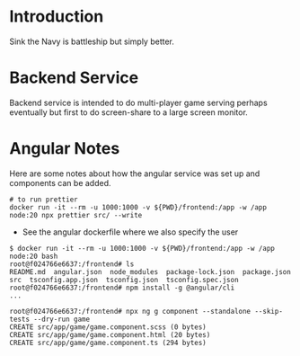 # Introduction

Sink the Navy is battleship but simply better.

# Backend Service

Backend service is intended to do multi-player game serving perhaps eventually
but first to do screen-share to a large screen monitor.

# Angular Notes

Here are some notes about how the angular service was set up and components can
be added.

```shell
# to run prettier
docker run -it --rm -u 1000:1000 -v ${PWD}/frontend:/app -w /app node:20 npx prettier src/ --write
```

* See the angular dockerfile where we also specify the user

```shell
$ docker run -it --rm -u 1000:1000 -v ${PWD}/frontend:/app -w /app node:20 bash
root@f024766e6637:/frontend# ls
README.md  angular.json  node_modules  package-lock.json  package.json  src  tsconfig.app.json  tsconfig.json  tsconfig.spec.json
root@f024766e6637:/frontend# npm install -g @angular/cli
...

root@f024766e6637:/frontend# npx ng g component --standalone --skip-tests --dry-run game
CREATE src/app/game/game.component.scss (0 bytes)
CREATE src/app/game/game.component.html (20 bytes)
CREATE src/app/game/game.component.ts (294 bytes)

